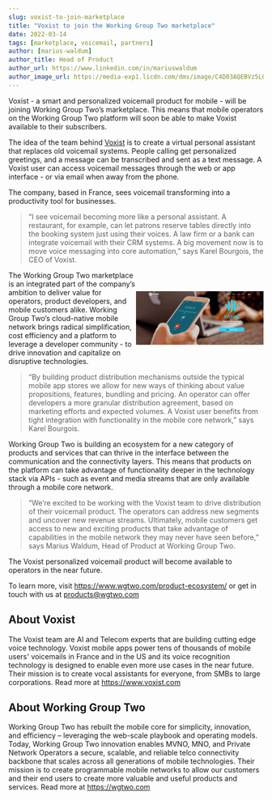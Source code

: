 ```yaml
---
slug: voxist-to-join-marketplace
title: "Voxist to join the Working Group Two marketplace"
date: 2022-03-14
tags: [marketplace, voicemail, partners]
author: [marius-waldum]
author_title: Head of Product
author_url: https://www.linkedin.com/in/mariuswaldum
author_image_url: https://media-exp1.licdn.com/dms/image/C4D03AQEBVz5L0pV2Rg/profile-displayphoto-shrink_200_200/0/1517238318977?e=1652313600&v=beta&t=_4r_BIJ8AuO1zgci95b389OTEe84H1Oseylw2RY4XHU
---
```


Voxist - a smart and personalized voicemail product for mobile - will be joining Working Group Two’s marketplace. This means that mobile operators on the Working Group Two platform will soon be able to make Voxist available to their subscribers. 

<!--truncate-->

The idea of the team behind [Voxist](www.voxist.com) is to create a virtual personal assistant that replaces old voicemail systems. People calling get personalized greetings, and a message can be transcribed and sent as a text message. A Voxist user can access voicemail messages through the web or app interface - or via email when away from the phone. 

The company, based in France, sees voicemail transforming into a productivity tool for businesses. 

> “I see voicemail becoming more like a personal assistant. A restaurant, for example, can let patrons reserve tables directly into the booking system just using their voices. A law firm or a bank can integrate voicemail with their CRM systems. A big movement now is to move voice messaging into core automation,” says Karel Bourgois, the CEO of Voxist. 

<img width="50%" align="right" style="display: block; margin:40px auto;"
     src="website/static/img/blog/voxist3.png"/>

The Working Group Two marketplace is an integrated part of the company’s ambition to deliver value for operators, product developers, and mobile customers alike. Working Group Two’s cloud-native mobile network brings radical simplification, cost efficiency and a platform to leverage a developer community - to drive innovation and capitalize on disruptive technologies. 

> “By building product distribution mechanisms outside the typical mobile app stores we allow for new ways of thinking about value propositions, features, bundling and pricing. An operator can offer developers a more granular distribution agreement, based on marketing efforts and expected volumes. A Voxist user benefits from tight integration with functionality in the mobile core network,” says Karel Bourgois. 

Working Group Two is building an ecosystem for a new category of products and services that can thrive in the interface between the communication and the connectivity layers. This means that products on the platform can take advantage of functionality deeper in the technology stack via APIs - such as event and media streams that are only available through a mobile core network. 

> “We’re excited to be working with the Voxist team to drive distribution of their voicemail product. The operators can address new segments and uncover new revenue streams. Ultimately, mobile customers get access to new and exciting products that take advantage of capabilities in the mobile network they may never have seen before,” says Marius Waldum, Head of Product at Working Group Two. 

The Voxist personalized voicemail product will become available to operators in the near future. 

To learn more, visit https://www.wgtwo.com/product-ecosystem/ or get in touch with us at products@wgtwo.com 

## About Voxist
The Voxist team are AI and Telecom experts that are building cutting edge voice technology. Voxist mobile apps power tens of thousands of mobile users' voicemails in France and in the US and its voice recognition technology is designed to enable even more use cases in the near future. Their mission is to create vocal assistants for everyone, from SMBs to large corporations. Read more at https://www.voxist.com

## About Working Group Two
Working Group Two has rebuilt the mobile core for simplicity, innovation, and efficiency – leveraging the web-scale playbook and operating models. Today, Working Group Two innovation enables MVNO, MNO, and Private Network Operators a secure, scalable, and reliable telco connectivity backbone that scales across all generations of mobile technologies. Their mission is to create programmable mobile networks to allow our customers and their end users to create more valuable and useful products and services. Read more at https://wgtwo.com






